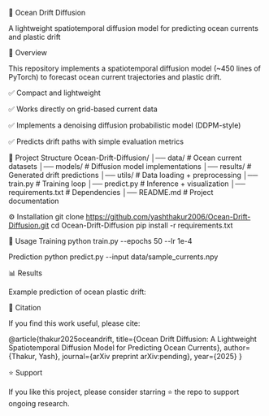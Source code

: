 🌊 Ocean Drift Diffusion

A lightweight spatiotemporal diffusion model for predicting ocean currents and plastic drift






🚀 Overview

This repository implements a spatiotemporal diffusion model (~450 lines of PyTorch) to forecast ocean current trajectories and plastic drift.

✅ Compact and lightweight

✅ Works directly on grid-based current data

✅ Implements a denoising diffusion probabilistic model (DDPM-style)

✅ Predicts drift paths with simple evaluation metrics

📂 Project Structure
Ocean-Drift-Diffusion/
│── data/              # Ocean current datasets
│── models/            # Diffusion model implementations
│── results/           # Generated drift predictions
│── utils/             # Data loading + preprocessing
│── train.py           # Training loop
│── predict.py         # Inference + visualization
│── requirements.txt   # Dependencies
│── README.md          # Project documentation

⚙️ Installation
git clone https://github.com/yashthakur2006/Ocean-Drift-Diffusion.git
cd Ocean-Drift-Diffusion
pip install -r requirements.txt

🏃 Usage
Training
python train.py --epochs 50 --lr 1e-4

Prediction
python predict.py --input data/sample_currents.npy

📊 Results

Example prediction of ocean plastic drift:

📑 Citation

If you find this work useful, please cite:

@article{thakur2025oceandrift,
  title={Ocean Drift Diffusion: A Lightweight Spatiotemporal Diffusion Model for Predicting Ocean Currents},
  author={Thakur, Yash},
  journal={arXiv preprint arXiv:pending},
  year={2025}
}

⭐ Support

If you like this project, please consider starring ⭐ the repo to support ongoing research.
